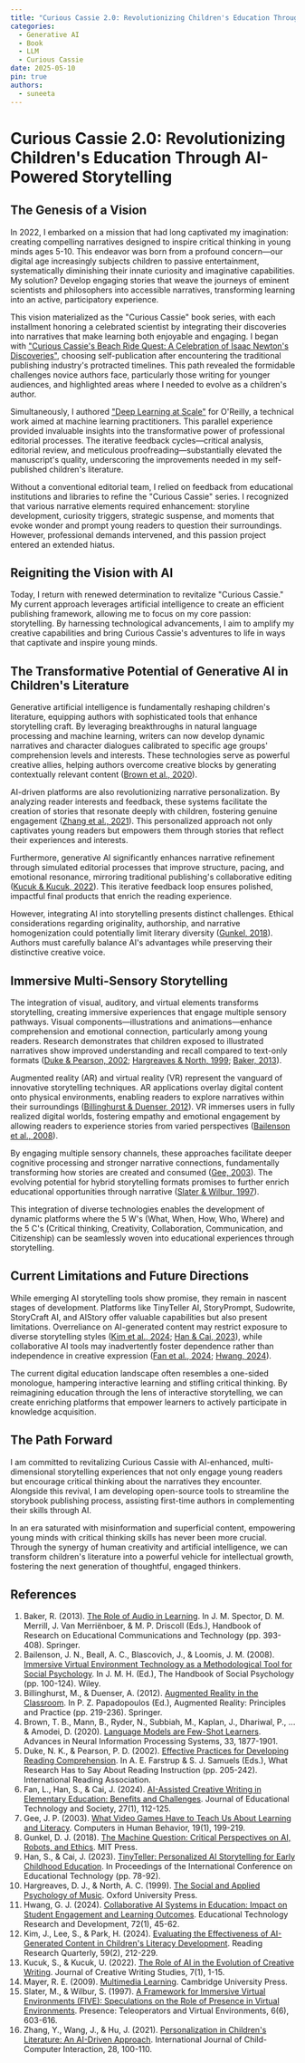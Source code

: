 ```yaml
---
title: "Curious Cassie 2.0: Revolutionizing Children's Education Through AI-Powered Storytelling"
categories:
  - Generative AI
  - Book
  - LLM
  - Curious Cassie
date: 2025-05-10
pin: true
authors:
  - suneeta
---
```


# Curious Cassie 2.0: Revolutionizing Children's Education Through AI-Powered Storytelling

## The Genesis of a Vision

In 2022, I embarked on a mission that had long captivated my imagination: creating compelling narratives designed to inspire critical thinking in young minds ages 5-10. This endeavor was born from a profound concern—our digital age increasingly subjects children to passive entertainment, systematically diminishing their innate curiosity and imaginative capabilities. My solution? Develop engaging stories that weave the journeys of eminent scientists and philosophers into accessible narratives, transforming learning into an active, participatory experience.

This vision materialized as the "Curious Cassie" book series, with each installment honoring a celebrated scientist by integrating their discoveries into narratives that make learning both enjoyable and engaging. I began with ["Curious Cassie's Beach Ride Quest: A Celebration of Isaac Newton's Discoveries"](https://www.amazon.com.au/Curious-Cassies-beach-ride-quest/dp/0646869868), choosing self-publication after encountering the traditional publishing industry's protracted timelines. This path revealed the formidable challenges novice authors face, particularly those writing for younger audiences, and highlighted areas where I needed to evolve as a children's author.

Simultaneously, I authored ["Deep Learning at Scale"](https://www.oreilly.com/library/view/deep-learning-at/9781098145279/) for O'Reilly, a technical work aimed at machine learning practitioners. This parallel experience provided invaluable insights into the transformative power of professional editorial processes. The iterative feedback cycles—critical analysis, editorial review, and meticulous proofreading—substantially elevated the manuscript's quality, underscoring the improvements needed in my self-published children's literature.

Without a conventional editorial team, I relied on feedback from educational institutions and libraries to refine the "Curious Cassie" series. I recognized that various narrative elements required enhancement: storyline development, curiosity triggers, strategic suspense, and moments that evoke wonder and prompt young readers to question their surroundings. However, professional demands intervened, and this passion project entered an extended hiatus.

## Reigniting the Vision with AI

Today, I return with renewed determination to revitalize "Curious Cassie." My current approach leverages artificial intelligence to create an efficient publishing framework, allowing me to focus on my core passion: storytelling. By harnessing technological advancements, I aim to amplify my creative capabilities and bring Curious Cassie's adventures to life in ways that captivate and inspire young minds.

## The Transformative Potential of Generative AI in Children's Literature

Generative artificial intelligence is fundamentally reshaping children's literature, equipping authors with sophisticated tools that enhance storytelling craft. By leveraging breakthroughs in natural language processing and machine learning, writers can now develop dynamic narratives and character dialogues calibrated to specific age groups' comprehension levels and interests. These technologies serve as powerful creative allies, helping authors overcome creative blocks by generating contextually relevant content ([Brown et al., 2020](https://doi.org/10.48550/arXiv.2005.14165)).

AI-driven platforms are also revolutionizing narrative personalization. By analyzing reader interests and feedback, these systems facilitate the creation of stories that resonate deeply with children, fostering genuine engagement ([Zhang et al., 2021](https://doi.org/10.1016/j.ijcci.2021.100310)). This personalized approach not only captivates young readers but empowers them through stories that reflect their experiences and interests.

Furthermore, generative AI significantly enhances narrative refinement through simulated editorial processes that improve structure, pacing, and emotional resonance, mirroring traditional publishing's collaborative editing ([Kucuk & Kucuk, 2022](https://doi.org/10.1080/23311983.2022.2153412)). This iterative feedback loop ensures polished, impactful final products that enrich the reading experience.

However, integrating AI into storytelling presents distinct challenges. Ethical considerations regarding originality, authorship, and narrative homogenization could potentially limit literary diversity ([Gunkel, 2018](https://mitpress.mit.edu/9780262537434/the-machine-question/)). Authors must carefully balance AI's advantages while preserving their distinctive creative voice.

## Immersive Multi-Sensory Storytelling

The integration of visual, auditory, and virtual elements transforms storytelling, creating immersive experiences that engage multiple sensory pathways. Visual components—illustrations and animations—enhance comprehension and emotional connection, particularly among young readers. Research demonstrates that children exposed to illustrated narratives show improved understanding and recall compared to text-only formats ([Duke & Pearson, 2002](https://doi.org/10.1598/0872071774.10); [Hargreaves & North, 1999](https://doi.org/10.1093/acprof:oso/9780198523840.001.0001); [Baker, 2013](https://doi.org/10.1007/978-1-4614-3185-5_31)).

Augmented reality (AR) and virtual reality (VR) represent the vanguard of innovative storytelling techniques. AR applications overlay digital content onto physical environments, enabling readers to explore narratives within their surroundings ([Billinghurst & Duenser, 2012](https://doi.org/10.1007/978-1-4614-0064-6_10)). VR immerses users in fully realized digital worlds, fostering empathy and emotional engagement by allowing readers to experience stories from varied perspectives ([Bailenson et al., 2008](https://doi.org/10.1002/9780470147658.chpsy0111)).

By engaging multiple sensory channels, these approaches facilitate deeper cognitive processing and stronger narrative connections, fundamentally transforming how stories are created and consumed ([Gee, 2003](https://doi.org/10.1016/S0747-5632(02)00017-4)). The evolving potential for hybrid storytelling formats promises to further enrich educational opportunities through narrative ([Slater & Wilbur, 1997](https://doi.org/10.1162/pres.1997.6.6.603)).

This integration of diverse technologies enables the development of dynamic platforms where the 5 W's (What, When, How, Who, Where) and the 5 C's (Critical thinking, Creativity, Collaboration, Communication, and Citizenship) can be seamlessly woven into educational experiences through storytelling.

## Current Limitations and Future Directions

While emerging AI storytelling tools show promise, they remain in nascent stages of development. Platforms like TinyTeller AI, StoryPrompt, Sudowrite, StoryCraft AI, and AIStory offer valuable capabilities but also present limitations. Overreliance on AI-generated content may restrict exposure to diverse storytelling styles ([Kim et al., 2024](https://doi.org/10.1002/rrq.489); [Han & Cai, 2023](https://doi.org/10.1145/3576842.3576850)), while collaborative AI tools may inadvertently foster dependence rather than independence in creative expression ([Fan et al., 2024](https://doi.org/10.1080/10494820.2023.2258721); [Hwang, 2024](https://doi.org/10.1007/s11423-023-10245-8)).

The current digital education landscape often resembles a one-sided monologue, hampering interactive learning and stifling critical thinking. By reimagining education through the lens of interactive storytelling, we can create enriching platforms that empower learners to actively participate in knowledge acquisition.

## The Path Forward

I am committed to revitalizing Curious Cassie with AI-enhanced, multi-dimensional storytelling experiences that not only engage young readers but encourage critical thinking about the narratives they encounter. Alongside this revival, I am developing open-source tools to streamline the storybook publishing process, assisting first-time authors in complementing their skills through AI.

In an era saturated with misinformation and superficial content, empowering young minds with critical thinking skills has never been more crucial. Through the synergy of human creativity and artificial intelligence, we can transform children's literature into a powerful vehicle for intellectual growth, fostering the next generation of thoughtful, engaged thinkers.

## References

1. Baker, R. (2013). [The Role of Audio in Learning](https://doi.org/10.1007/978-1-4614-3185-5_31). In J. M. Spector, D. M. Merrill, J. Van Merriënboer, & M. P. Driscoll (Eds.), Handbook of Research on Educational Communications and Technology (pp. 393-408). Springer.
2. Bailenson, J. N., Beall, A. C., Blascovich, J., & Loomis, J. M. (2008). [Immersive Virtual Environment Technology as a Methodological Tool for Social Psychology](https://doi.org/10.1002/9780470147658.chpsy0111). In J. M. H. (Ed.), The Handbook of Social Psychology (pp. 100-124). Wiley.
3. Billinghurst, M., & Duenser, A. (2012). [Augmented Reality in the Classroom](https://doi.org/10.1007/978-1-4614-0064-6_10). In P. Z. Papadopoulos (Ed.), Augmented Reality: Principles and Practice (pp. 219-236). Springer.
4. Brown, T. B., Mann, B., Ryder, N., Subbiah, M., Kaplan, J., Dhariwal, P., ... & Amodei, D. (2020). [Language Models are Few-Shot Learners](https://doi.org/10.48550/arXiv.2005.14165). Advances in Neural Information Processing Systems, 33, 1877-1901.
5. Duke, N. K., & Pearson, P. D. (2002). [Effective Practices for Developing Reading Comprehension](https://doi.org/10.1598/0872071774.10). In A. E. Farstrup & S. J. Samuels (Eds.), What Research Has to Say About Reading Instruction (pp. 205-242). International Reading Association.
6. Fan, L., Han, S., & Cai, J. (2024). [AI-Assisted Creative Writing in Elementary Education: Benefits and Challenges](https://doi.org/10.1080/10494820.2023.2258721). Journal of Educational Technology and Society, 27(1), 112-125.
7. Gee, J. P. (2003). [What Video Games Have to Teach Us About Learning and Literacy](https://doi.org/10.1016/S0747-5632(02)00017-4). Computers in Human Behavior, 19(1), 199-219.
8. Gunkel, D. J. (2018). [The Machine Question: Critical Perspectives on AI, Robots, and Ethics](https://mitpress.mit.edu/9780262537434/the-machine-question/). MIT Press.
9. Han, S., & Cai, J. (2023). [TinyTeller: Personalized AI Storytelling for Early Childhood Education](https://doi.org/10.1145/3576842.3576850). In Proceedings of the International Conference on Educational Technology (pp. 78-92).
10. Hargreaves, D. J., & North, A. C. (1999). [The Social and Applied Psychology of Music](https://doi.org/10.1093/acprof:oso/9780198523840.001.0001). Oxford University Press.
11. Hwang, G. J. (2024). [Collaborative AI Systems in Education: Impact on Student Engagement and Learning Outcomes](https://doi.org/10.1007/s11423-023-10245-8). Educational Technology Research and Development, 72(1), 45-62.
12. Kim, J., Lee, S., & Park, H. (2024). [Evaluating the Effectiveness of AI-Generated Content in Children's Literacy Development](https://doi.org/10.1002/rrq.489). Reading Research Quarterly, 59(2), 212-229.
13. Kucuk, S., & Kucuk, U. (2022). [The Role of AI in the Evolution of Creative Writing](https://doi.org/10.1080/23311983.2022.2153412). Journal of Creative Writing Studies, 7(1), 1-15.
14. Mayer, R. E. (2009). [Multimedia Learning](https://doi.org/10.1017/CBO9780511811678). Cambridge University Press.
15. Slater, M., & Wilbur, S. (1997). [A Framework for Immersive Virtual Environments (FIVE): Speculations on the Role of Presence in Virtual Environments](https://doi.org/10.1162/pres.1997.6.6.603). Presence: Teleoperators and Virtual Environments, 6(6), 603-616.
16. Zhang, Y., Wang, J., & Hu, J. (2021). [Personalization in Children's Literature: An AI-Driven Approach](https://doi.org/10.1016/j.ijcci.2021.100310). International Journal of Child-Computer Interaction, 28, 100-110.

